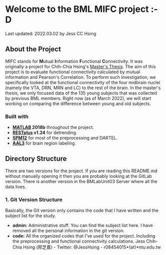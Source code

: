 # Welcome to the BML MIFC project :-D

Last updated: 2022.03.02 by Jess CC Hsing



## About the Project
MIFC stands for **M**utual **I**nformation **F**unctional **C**onnectivity. It was originally a project for Chih-Chia Hsing's [Master's Thesis](https://www.airitilibrary.com/Publication/alDetailedMesh1?DocID=U0001-2901202215233900). The aim of this project is to evaluate functional connectivity calculated by mutual information and Pearson's Correlation. To perform such investigation, we specifically looked at the functional connectivity of the four midbrain nuclei (namely the VTA, DRN, MRN and LC) to the rest of the brain. In the master's thesis, we only focused data of the 135 young subjects that was collected by previous BML members. Right now (as of March 2022), we will start working on comparing the difference between young and old subjects.

### Built with
- **[MATLAB](https://www.mathworks.com/products/matlab.html) 2018b** throughout the project.
- **[RESTplus](http://www.restfmri.net/forum/restplus) v1.24** for detrending.
- **[SPM12](https://www.fil.ion.ucl.ac.uk/spm/software/spm12/)** for most of the preprocessing and DARTEL.
- **[AAL3](https://www.gin.cnrs.fr/en/tools/aal/)** for brain region labeling.

## Directory Structure
There are two versions for the project. If you are reading this README.md without manually opening it then you are probably looking at the GitLab version. There is another version in the BMLabUnit03 Server where all the data lives.

### 1. Git Version Structure
Basically, the Git version only contains the code that I have written and the subject list for the study.
- **admin:** Administrative stuff. You can find the subject list here. I have removed all the personal information in the git version.
- **code:** All the organized codes that I've used for the project. Including the preprocessing and functional connectivity calculations.
Jess Chih-Chia Hsing (邢芝嘉) - Twitter: @JessHsing - r08454015*(at)*ntu.edu.tw
